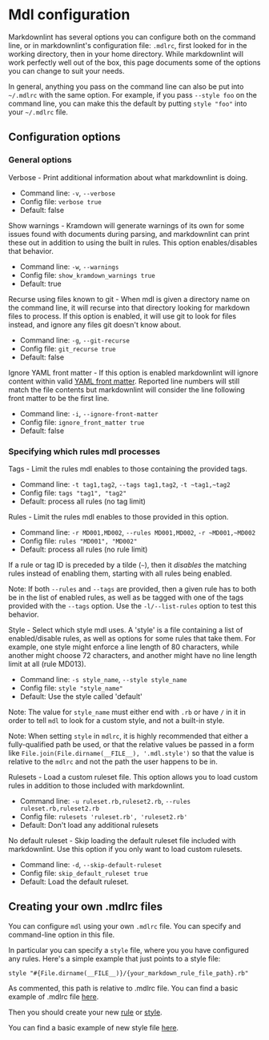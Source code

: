 # Mdl configuration

Markdownlint has several options you can configure both on the command line,
or in markdownlint's configuration file: `.mdlrc`, first looked for in the
working directory, then in your home directory.
While markdownlint will work perfectly well out of the box, this page
documents some of the options you can change to suit your needs.

In general, anything you pass on the command line can also be put into
`~/.mdlrc` with the same option. For example, if you pass `--style foo` on the
command line, you can make this the default by putting `style "foo"` into your
`~/.mdlrc` file.

## Configuration options

### General options

Verbose - Print additional information about what markdownlint is doing.

* Command line: `-v`, `--verbose`
* Config file: `verbose true`
* Default: false

Show warnings - Kramdown will generate warnings of its own for some issues
found with documents during parsing, and markdownlint can print these out in
addition to using the built in rules. This option enables/disables that
behavior.

* Command line: `-w`, `--warnings`
* Config file: `show_kramdown_warnings true`
* Default: true

Recurse using files known to git - When mdl is given a directory name on the
command line, it will recurse into that directory looking for markdown files
to process. If this option is enabled, it will use git to look for files
instead, and ignore any files git doesn't know about.

* Command line: `-g`, `--git-recurse`
* Config file: `git_recurse true`
* Default: false

Ignore YAML front matter - If this option is enabled markdownlint will ignore
content within valid
[YAML front matter](https://jekyllrb.com/docs/frontmatter/). Reported line
numbers will still match the file contents but markdownlint will consider the
line following front matter to be the first line.

* Command line: `-i`, `--ignore-front-matter`
* Config file: `ignore_front_matter true`
* Default: false

### Specifying which rules mdl processes

Tags - Limit the rules mdl enables to those containing the provided tags.

* Command line: `-t tag1,tag2`, `--tags tag1,tag2`, `-t ~tag1,~tag2`
* Config file: `tags "tag1", "tag2"`
* Default: process all rules (no tag limit)

Rules - Limit the rules mdl enables to those provided in this option.

* Command line: `-r MD001,MD002`, `--rules MD001,MD002`, `-r ~MD001,~MD002`
* Config file: `rules "MD001", "MD002"`
* Default: process all rules (no rule limit)

If a rule or tag ID is preceded by a tilde (`~`), then it _disables_ the
matching rules instead of enabling them, starting with all rules being enabled.

Note: If both `--rules` and `--tags` are provided, then a given rule has to
both be in the list of enabled rules, as well as be tagged with one of the
tags provided with the `--tags` option. Use the `-l/--list-rules` option to
test this behavior.

Style - Select which style mdl uses. A 'style' is a file containing a list of
enabled/disable rules, as well as options for some rules that take them. For
example, one style might enforce a line length of 80 characters, while another
might choose 72 characters, and another might have no line length limit at all
(rule MD013).

* Command line: `-s style_name`, `--style style_name`
* Config file: `style "style_name"`
* Default: Use the style called 'default'

Note: The value for `style_name` must either end with `.rb` or have `/` in it
in order to tell `mdl` to look for a custom style, and not a built-in style.

Note: When setting `style` in `mdlrc`, it is highly recommended that either a
fully-qualified path be used, or that the relative values be passed in a form
like `File.join(File.dirname(__FILE__), '.mdl.style')` so that the value is
relative to the `mdlrc` and not the path the user happens to be in.

Rulesets - Load a custom ruleset file. This option allows you to load custom
rules in addition to those included with markdownlint.

* Command line: `-u ruleset.rb,ruleset2.rb`, `--rules ruleset.rb,ruleset2.rb`
* Config file: `rulesets 'ruleset.rb', 'ruleset2.rb'`
* Default: Don't load any additional rulesets

No default ruleset - Skip loading the default ruleset file included with
markdownlint. Use this option if you only want to load custom rulesets.

* Command line: `-d`, `--skip-default-ruleset`
* Config file: `skip_default_ruleset true`
* Default: Load the default ruleset.

## Creating your own .mdlrc files

You can configure `mdl` using your own `.mdlrc` file. You can specify and command-line option in this file.

In particular you can specify a `style` file, where you you have configured any rules. Here's a simple example that just points to a style file:

```
style "#{File.dirname(__FILE__)}/{your_markdown_rule_file_path}.rb"
```

As commented, this path is relative to .mdlrc file.
You can find a basic example of .mdlrc file [here](../example/.mdlrc_example).

Then you should create your new [rule](creating_rules.md) or [style](creating_styles.md).

You can find a basic example of new style file [here](../example/new_style_example.rb).
